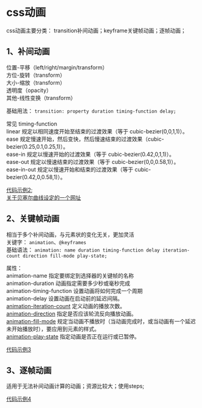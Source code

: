 # css动画

css动画主要分类：
transition补间动画；keyframe关键帧动画；逐帧动画；

## <div class='class01'>1、补间动画</div>            
位置-平移（left/right/margin/transform）      
方位-旋转（transform）        
大小-缩放（transform）        
透明度（opacity）        
其他-线性变换（transform）          

基础用法： `transition: property duration timing-function delay;`            

常见 timing-function      
linear	            规定以相同速度开始至结束的过渡效果（等于 cubic-bezier(0,0,1,1)）。            
ease	            规定慢速开始，然后变快，然后慢速结束的过渡效果（cubic-bezier(0.25,0.1,0.25,1)）。         
ease-in	            规定以慢速开始的过渡效果（等于 cubic-bezier(0.42,0,1,1)）。      
ease-out	        规定以慢速结束的过渡效果（等于 cubic-bezier(0,0,0.58,1)）。          
ease-in-out	        规定以慢速开始和结束的过渡效果（等于 cubic-bezier(0.42,0,0.58,1)）。            

[代码示例2](./demo/02-transition.html);         
[关于贝塞尔曲线设定的一个网址](http://web.chacuo.net/css3beziertool)


## <div class='class02'>2、关键帧动画</div>   
相当于多个补间动画，与元素状的变化无关，更加灵活        
关键字： `animation`、`@keyframes`       
基础语法： `animation: name duration timing-function delay iteration-count direction fill-mode play-state;`

属性：     
animation-name	                指定要绑定到选择器的关键帧的名称        
animation-duration	            动画指定需要多少秒或毫秒完成      
animation-timing-function	    设置动画将如何完成一个周期       
animation-delay	                设置动画在启动前的延迟间隔。      
[animation-iteration-count](http://www.runoob.com/cssref/css3-pr-animation-iteration-count.html)       定义动画的播放次数。      
[animation-direction](http://www.runoob.com/cssref/css3-pr-animation-direction.html)	            指定是否应该轮流反向播放动画。     
[animation-fill-mode](http://www.runoob.com/cssref/css3-pr-animation-fill-mode.html)	            规定当动画不播放时（当动画完成时，或当动画有一个延迟未开始播放时），要应用到元素的样式。            
[animation-play-state](http://www.runoob.com/cssref/css3-pr-animation-play-state.html)	        指定动画是否正在运行或已暂停。             

[代码示例3](./demo/03-keyframe.html)



## <div class='class03'>3、逐帧动画</div>
适用于无法补间动画计算的动画；资源比较大；使用steps;           

[代码示例4](./demo/04-animal.html)